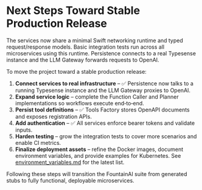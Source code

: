 # Next Steps Toward Stable Production Release

The services now share a minimal Swift networking runtime and typed request/response models. Basic integration tests run across all microservices using this runtime. Persistence connects to a real Typesense instance and the LLM Gateway forwards requests to OpenAI.

To move the project toward a stable production release:

1. **Connect services to real infrastructure** – ✅ Persistence now talks to a running Typesense instance and the LLM Gateway proxies to OpenAI.
2. **Expand service logic** – complete the Function Caller and Planner implementations so workflows execute end‑to‑end.
3. **Persist tool definitions** – ✅ Tools Factory stores OpenAPI documents and exposes registration APIs.
4. **Add authentication** – ✅ All services enforce bearer tokens and validate inputs.
5. **Harden testing** – grow the integration tests to cover more scenarios and enable CI metrics.
6. **Finalize deployment assets** – refine the Docker images, document environment variables, and provide examples for Kubernetes.
   See [environment_variables.md](../../../../../../docs/environment_variables.md) for the latest list.

Following these steps will transition the FountainAI suite from generated stubs to fully functional, deployable microservices.

